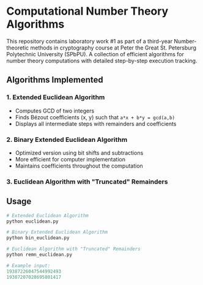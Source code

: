 # Computational Number Theory Algorithms

This repository contains laboratory work #1 as part of a third-year Number-theoretic methods in cryptography course at Peter the Great St. Petersburg Polytechnic University (SPbPU).
A collection of efficient algorithms for number theory computations with detailed step-by-step execution tracking.

## Algorithms Implemented

### 1. Extended Euclidean Algorithm
- Computes GCD of two integers
- Finds Bézout coefficients (x, y) such that `a*x + b*y = gcd(a,b)`
- Displays all intermediate steps with remainders and coefficients

### 2. Binary Extended Euclidean Algorithm  
- Optimized version using bit shifts and subtractions
- More efficient for computer implementation
- Maintains coefficients throughout the computation

### 3. Euclidean Algorithm with "Truncated" Remainders

## Usage

```python
# Extended Euclidean Algorithm
python euclidean.py

# Binary Extended Euclidean Algorithm  
python bin_euclidean.py

# Euclidean Algorithm with "Truncated" Remainders
python remn_euclidean.py

# Example input:
19387226047544992493
19387207028695801417
